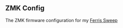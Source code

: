 ## ZMK Config

The ZMK firmware configuration for my [Ferris Sweep](https://github.com/CharlieKerfoot/ferris-sweep)
